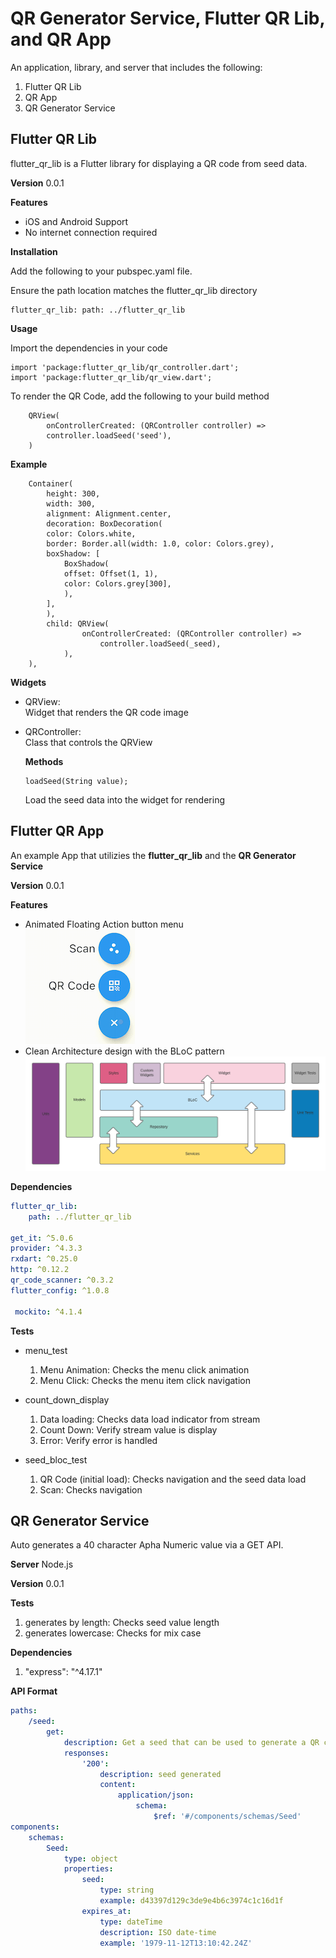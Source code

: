 # QR Generator Service, Flutter QR Lib, and QR App

An application, library, and server that includes the following:

1. Flutter QR Lib
2. QR App
3. QR Generator Service

## Flutter QR Lib

flutter_qr_lib is a Flutter library for displaying a QR code
from seed data.

**Version**
0.0.1

**Features**

-   iOS and Android Support
-   No internet connection required

**Installation**

Add the following to your pubspec.yaml file.

Ensure the path location matches the flutter_qr_lib directory

```
flutter_qr_lib: path: ../flutter_qr_lib
```

**Usage**

Import the dependencies in your code

```
import 'package:flutter_qr_lib/qr_controller.dart';
import 'package:flutter_qr_lib/qr_view.dart';
```

To render the QR Code, add the following to your build method

```
    QRView(
        onControllerCreated: (QRController controller) =>
        controller.loadSeed('seed'),
    )
```

**Example**

```
    Container(
        height: 300,
        width: 300,
        alignment: Alignment.center,
        decoration: BoxDecoration(
        color: Colors.white,
        border: Border.all(width: 1.0, color: Colors.grey),
        boxShadow: [
            BoxShadow(
            offset: Offset(1, 1),
            color: Colors.grey[300],
            ),
        ],
        ),
        child: QRView(
                onControllerCreated: (QRController controller) =>
                    controller.loadSeed(_seed),
            ),
    ),
```

**Widgets**

-   QRView:  
    Widget that renders the QR code image

-   QRController:  
    Class that controls the QRView

    **Methods**

    ```
    loadSeed(String value);
    ```

    Load the seed data into the widget for rendering

## Flutter QR App

An example App that utilizies the **flutter_qr_lib** and the **QR Generator Service**

**Version**
0.0.1

**Features**

-   Animated Floating Action button menu  
    ![alt text](menu.png)
-   Clean Architecture design with the BLoC pattern  
    ![alt text](Architecture.png)

**Dependencies**

```yaml
flutter_qr_lib:
    path: ../flutter_qr_lib

get_it: ^5.0.6
provider: ^4.3.3
rxdart: ^0.25.0
http: ^0.12.2
qr_code_scanner: ^0.3.2
flutter_config: ^1.0.8

 mockito: ^4.1.4

```

**Tests**

-   menu_test

    1. Menu Animation: Checks the menu click animation
    2. Menu Click: Checks the menu item click navigation

-   count_down_display

    1. Data loading: Checks data load indicator from stream
    2. Count Down: Verify stream value is display
    3. Error: Verify error is handled

-   seed_bloc_test
    1. QR Code (initial load): Checks navigation and the seed data load
    2. Scan: Checks navigation

## QR Generator Service

Auto generates a 40 character Apha Numeric value via a GET API.

**Server**
Node.js

**Version**
0.0.1

**Tests**

1. generates by length: Checks seed value length
2. generates lowercase: Checks for mix case

**Dependencies**

1. "express": "^4.17.1"

**API Format**

```yaml
paths:
    /seed:
        get:
            description: Get a seed that can be used to generate a QR code
            responses:
                '200':
                    description: seed generated
                    content:
                        application/json:
                            schema:
                                $ref: '#/components/schemas/Seed'
components:
    schemas:
        Seed:
            type: object
            properties:
                seed:
                    type: string
                    example: d43397d129c3de9e4b6c3974c1c16d1f
                expires_at:
                    type: dateTime
                    description: ISO date-time
                    example: '1979-11-12T13:10:42.24Z'
```
